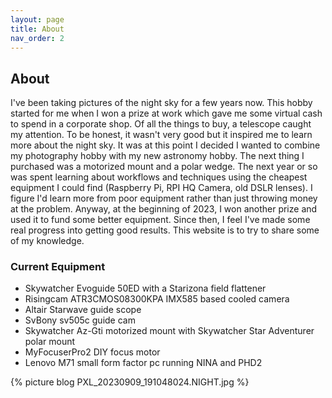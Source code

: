 ```yaml
---
layout: page
title: About
nav_order: 2
---
```

## About

I've been taking pictures of the night sky for a few years now. This hobby started for me when I won a prize at work which gave me some virtual cash to spend in a corporate shop. Of all the things to buy, a telescope caught my attention. To be honest, it wasn't very good but it inspired me to learn more about the night sky. It was at this point I decided I wanted to combine my photography hobby with my new astronomy hobby. The next thing I purchased was a motorized mount and a polar wedge. The next year or so was spent learning about workflows and techniques using the cheapest equipment I could find (Raspberry Pi, RPI HQ Camera, old DSLR lenses). I figure I'd learn more from poor equipment rather than just throwing money at the problem. Anyway, at the beginning of 2023, I won another prize and used it to fund some better equipment. Since then, I feel I've made some real progress into getting good results. This website is to try to share some of my knowledge.

### Current Equipment
* Skywatcher Evoguide 50ED with a Starizona field flattener
* Risingcam ATR3CMOS08300KPA IMX585 based cooled camera
* Altair Starwave guide scope
* SvBony sv505c guide cam
* Skywatcher Az-Gti motorized mount with Skywatcher Star Adventurer polar mount
* MyFocuserPro2 DIY focus motor
* Lenovo M71 small form factor pc running NINA and PHD2

{% picture blog PXL_20230909_191048024.NIGHT.jpg %}

